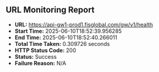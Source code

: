 ## URL Monitoring Report

- **URL:** https://api-gw1-prod1.fisglobal.com/gw/v1/health
- **Start Time:** 2025-06-10T18:52:39.956285
- **End Time:** 2025-06-10T18:52:40.266011
- **Total Time Taken:** 0.309726 seconds
- **HTTP Status Code:** 200
- **Status:** Success
- **Failure Reason:** N/A
